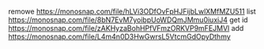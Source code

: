 remowe https://monosnap.com/file/hLVi3ODfOvFpHJFijbLwlXMfMZU511
list https://monosnap.com/file/8bN7EvM7yoibpUoWDQmJMmu0iuxiJ4
get id https://monosnap.com/file/zAKHyzaBohHPfVFmzORKVP9mFEJMVl
add https://monosnap.com/file/L4m4n0D3HwGwrsL5VtcmGdOpyDthmy
